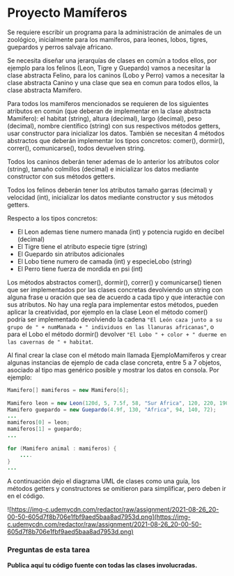 # Proyecto Mamíferos

Se requiere escribir un programa para la administración de animales de un zoológico, inicialmente para los mamíferos, para leones, lobos, tigres, guepardos y perros salvaje africano.

Se necesita diseñar una jerarquías de clases en común a todos ellos, por ejemplo para los felinos (Leon, Tigre y Guepardo) vamos a necesitar la clase abstracta Felino, para los caninos (Lobo y Perro) vamos a necesitar la clase abstracta Canino y una clase que sea en comun para todos ellos, la clase abstracta Mamifero.

Para todos los mamíferos mencionados se requieren de los siguientes atributos en común (que deberan de implementar en la clase abstracta Mamifero): el habitat (string), altura (decimal), largo (decimal), peso (decimal), nombre científico (string) con sus respectivos métodos getters, usar constructor para inicializar los datos. También se necesitan 4 métodos abstractos que deberán implementar los tipos concretos: comer(), dormir(), correr(), comunicarse(), todos devuelven string.

Todos los caninos deberán tener ademas de lo anterior los atributos color (string), tamaño colmillos (decimal) e inicializar los datos mediante constructor con sus métodos getters.

Todos los felinos deberán tener los atributos tamaño garras (decimal) y velocidad (int), inicializar los datos mediante constructor y sus métodos getters.

Respecto a los tipos concretos:

- El Leon ademas tiene numero manada (int) y potencia rugido en decibel (decimal)
- El Tigre tiene el atributo especie tigre (string)
- El Guepardo sin atributos adicionales
- El Lobo tiene numero de camada (int) y especieLobo (string)
- El Perro tiene fuerza de mordida en psi (int)

Los métodos abstractos comer(), dormir(), correr() y comunicarse() tienen que ser implementados por las clases concretas devolviendo un string con alguna frase u oración que sea de acuerdo a cada tipo y que interactúe con sus atributos. No hay una regla para implementar estos métodos, pueden aplicar la creatividad, por ejemplo en la clase Leon el método comer() podría ser implementado devolviendo la cadena `"El León caza junto a su grupo de " + numManada + " individuos en las llanuras africanas"`, o para el Lobo el método dormir() devolver `"El Lobo " + color + " duerme en las cavernas de " + habitat`.

Al final crear la clase con el método main llamada EjemploMamiferos y crear algunas instancias de ejemplo de cada clase concreta, entre 5 a 7 objetos, asociado al tipo mas genérico posible y mostrar los datos en consola. Por ejemplo:

```java
Mamifero[] mamiferos = new Mamifero[6];
 
Mamifero leon = new Leon(120d, 5, 7.5f, 58, "Sur Africa", 120, 220, 190);
Mamifero guepardo = new Guepardo(4.9f, 130, "Africa", 94, 140, 72);
...
mamiferos[0] = leon;
mamiferos[1] = guepardo;
...
 
for (Mamifero animal : mamiferos) {
    ....
}
...
```

A continuación dejo el diagrama UML de clases como una guía, los métodos getters y constructores se omitieron para simplificar, pero deben ir en el código.

![https://img-c.udemycdn.com/redactor/raw/assignment/2021-08-26_20-00-50-605d7f8b706e1fbf9aed5baa8ad7953d.png](https://img-c.udemycdn.com/redactor/raw/assignment/2021-08-26_20-00-50-605d7f8b706e1fbf9aed5baa8ad7953d.png)

### **Preguntas de esta tarea**

**Publica aquí tu código fuente con todas las clases involucradas.**